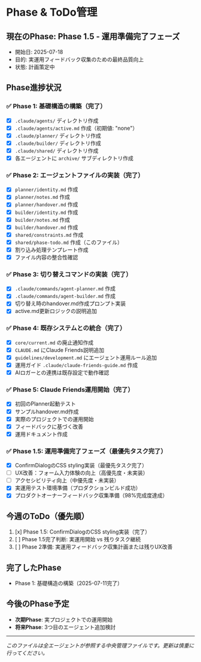 # Phase & ToDo管理

## 現在のPhase: Phase 1.5 - 運用準備完了フェーズ
- 開始日: 2025-07-18
- 目的: 実運用フィードバック収集のための最終品質向上
- 状態: 計画策定中

## Phase進捗状況

### ✅ Phase 1: 基礎構造の構築（完了）
- [x] `.claude/agents/` ディレクトリ作成
- [x] `.claude/agents/active.md` 作成（初期値: "none"）
- [x] `.claude/planner/` ディレクトリ作成
- [x] `.claude/builder/` ディレクトリ作成
- [x] `.claude/shared/` ディレクトリ作成
- [x] 各エージェントに `archive/` サブディレクトリ作成

### ✅ Phase 2: エージェントファイルの実装（完了）
- [x] `planner/identity.md` 作成
- [x] `planner/notes.md` 作成
- [x] `planner/handover.md` 作成
- [x] `builder/identity.md` 作成
- [x] `builder/notes.md` 作成
- [x] `builder/handover.md` 作成
- [x] `shared/constraints.md` 作成
- [x] `shared/phase-todo.md` 作成（このファイル）
- [x] 割り込み処理テンプレート作成
- [x] ファイル内容の整合性確認

### ✅ Phase 3: 切り替えコマンドの実装（完了）
- [x] `.claude/commands/agent-planner.md` 作成
- [x] `.claude/commands/agent-builder.md` 作成
- [x] 切り替え時のhandover.md作成プロンプト実装
- [x] active.md更新ロジックの説明追加

### ✅ Phase 4: 既存システムとの統合（完了）
- [x] `core/current.md` の廃止通知作成
- [x] `CLAUDE.md` にClaude Friends説明追加
- [x] `guidelines/development.md` にエージェント運用ルール追加
- [x] 運用ガイド `.claude/claude-friends-guide.md` 作成
- [x] AIロガーとの連携は既存設定で動作確認

### ✅ Phase 5: Claude Friends運用開始（完了）
- [x] 初回のPlanner起動テスト
- [x] サンプルhandover.md作成
- [x] 実際のプロジェクトでの運用開始
- [x] フィードバックに基づく改善
- [x] 運用ドキュメント作成

### ✅ Phase 1.5: 運用準備完了フェーズ（最優先タスク完了）
- [x] ConfirmDialogのCSS styling実装（最優先タスク完了）
- [ ] UX改善：フォーム入力体験の向上（高優先度・未実装）
- [ ] アクセシビリティ向上（中優先度・未実装）
- [x] 実運用テスト環境準備（プロダクションビルド成功）
- [x] プロダクトオーナーフィードバック収集準備（98%完成度達成）

## 今週のToDo（優先順）
1. [x] Phase 1.5: ConfirmDialogのCSS styling実装（完了）
2. [ ] Phase 1.5完了判断: 実運用開始 vs 残りタスク継続
3. [ ] Phase 2準備: 実運用フィードバック収集計画または残りUX改善

## 完了したPhase
- Phase 1: 基礎構造の構築（2025-07-11完了）

## 今後のPhase予定
- **次期Phase**: 実プロジェクトでの運用開始
- **将来Phase**: 3つ目のエージェント追加検討

---
*このファイルは全エージェントが参照する中央管理ファイルです。更新は慎重に行ってください。*